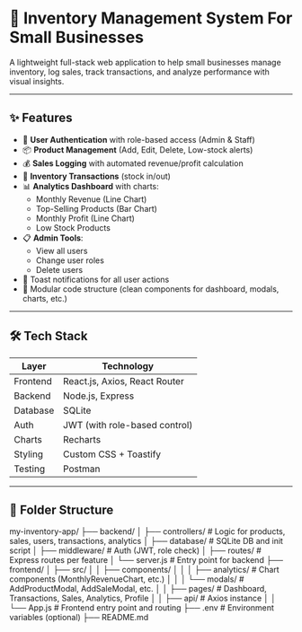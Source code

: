 # 🧾 Inventory Management System For Small Businesses

A lightweight full-stack web application to help small businesses manage inventory, log sales, track transactions, and analyze performance with visual insights.

---

## ✨ Features

- 🔐 **User Authentication** with role-based access (Admin & Staff)
- 📦 **Product Management** (Add, Edit, Delete, Low-stock alerts)
- 💰 **Sales Logging** with automated revenue/profit calculation
- 🔄 **Inventory Transactions** (stock in/out)
- 📊 **Analytics Dashboard** with charts:
  - Monthly Revenue (Line Chart)
  - Top-Selling Products (Bar Chart)
  - Monthly Profit (Line Chart)
  - Low Stock Products
- 📋 **Admin Tools**:
  - View all users
  - Change user roles
  - Delete users
- 🎯 Toast notifications for all user actions
- 📁 Modular code structure (clean components for dashboard, modals, charts, etc.)

---

## 🛠️ Tech Stack

| Layer       | Technology                       |
|-------------|----------------------------------|
| Frontend    | React.js, Axios, React Router    |
| Backend     | Node.js, Express                 |
| Database    | SQLite                           |
| Auth        | JWT (with role-based control)    |
| Charts      | Recharts                         |
| Styling     | Custom CSS + Toastify            |
| Testing     | Postman                          |

---

## 📁 Folder Structure

my-inventory-app/
├── backend/
│   ├── controllers/         # Logic for products, sales, users, transactions, analytics
│   ├── database/            # SQLite DB and init script
│   ├── middleware/          # Auth (JWT, role check)
│   ├── routes/              # Express routes per feature
│   └── server.js            # Entry point for backend
├── frontend/
│   ├── src/
│   │   ├── components/
│   │   │   ├── analytics/   # Chart components (MonthlyRevenueChart, etc.)
│   │   │   └── modals/      # AddProductModal, AddSaleModal, etc.
│   │   ├── pages/           # Dashboard, Transactions, Sales, Analytics, Profile
│   │   ├── api/             # Axios instance
│   │   └── App.js           # Frontend entry point and routing
├── .env                     # Environment variables (optional)
├── README.md
